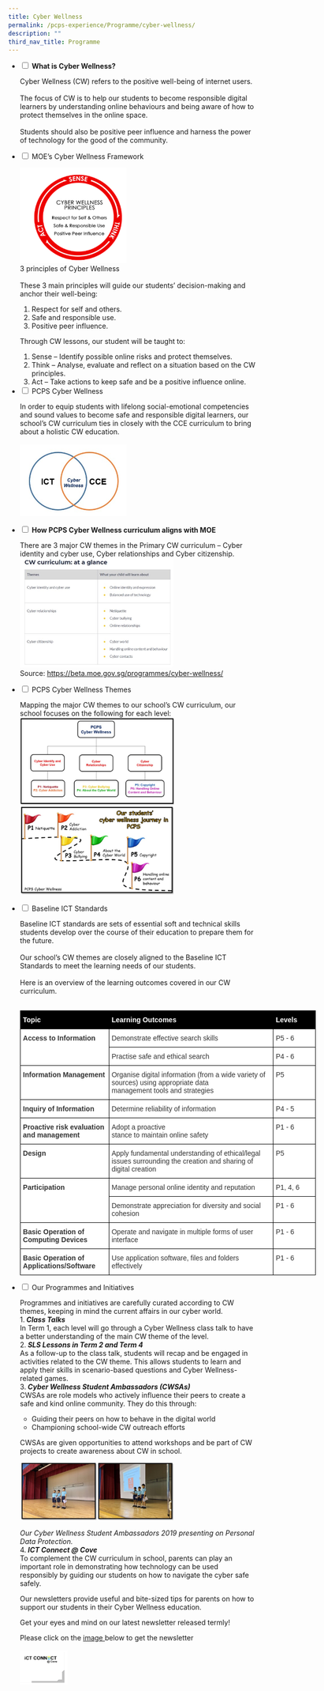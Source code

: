 ```yaml
---
title: Cyber Wellness
permalink: /pcps-experience/Programme/cyber-wellness/
description: ""
third_nav_title: Programme
---
```

<ul class="jekyllcodex_accordion">
  <li>
    <input type="checkbox" id="accordion1">
		<label for="accordion1"><b>What is Cyber Wellness?</b></label>
    <div>
      <p>Cyber Wellness (CW) refers to the positive well-being of internet users.<br><br>The focus of CW is to help our students to become responsible digital learners by understanding online behaviours and being aware of how to protect themselves in the online space.<br><br>Students should also be positive peer influence and harness the power of technology for the good of the community. </p>
    </div>
	</li>  
  <li>
    <input type="checkbox" id="accordion2">
    <label for="accordion2">MOE’s Cyber Wellness Framework</label>
    <div>
      <p><img src="/images/CW1.png" 
     style="width:45%"><br>3 principles of Cyber Wellness<br><br>These 3 main principles will guide our students’ decision-making and anchor their well-being:</p>
			<ol>
				<li>Respect for self and others.</li>
				<li>Safe and responsible use.</li>
				<li>Positive peer influence.</li>
			</ol>
			<p>Through CW lessons, our student will be taught to:</p>
			<ol>
				<li>Sense – Identify possible online risks and protect themselves.</li>
				<li>Think – Analyse, evaluate and reflect on a situation based on the CW principles.</li>
				<li>Act – Take actions to keep safe and be a positive influence online.</li>
			</ol>
    </div>
	</li>  
	<li>
    <input type="checkbox" id="accordion3">
    <label for="accordion3">PCPS Cyber Wellness</label>
    <div>
      <p>In order to equip students with lifelong social-emotional competencies and sound values to become safe and responsible digital learners, our school’s CW curriculum ties in closely with the CCE curriculum to bring about a holistic CW education. <br><br><img src="/images/CW2.jpeg" 
     style="width:45%"></p>
    </div>
	</li>
	<li>
    <input type="checkbox" id="accordion4">
		<label for="accordion4"><b>How PCPS Cyber Wellness curriculum aligns with MOE</b></label>
    <div>
      <p>There are 3 major CW themes in the Primary CW curriculum – Cyber identity and cyber use, Cyber relationships and Cyber citizenship.<br><img src="/images/CW3.jpeg" 
     style="width:65%"><br>Source:&nbsp;<a href="https://beta.moe.gov.sg/programmes/cyber-wellness/">https://beta.moe.gov.sg/programmes/cyber-wellness/</a></p>
    </div>
	</li>  
	<li>
    <input type="checkbox" id="accordion5">
    <label for="accordion5">PCPS Cyber Wellness Themes</label>
    <div>
      <p>Mapping the major CW themes to our school’s CW curriculum, our school focuses on the following for each level:<br><img src="/images/CW4.jpeg" 
     style="width:65%"><br><img src="/images/CW5.jpeg" 
     style="width:65%"></p>
    </div>
	</li> 
	<li>
    <input type="checkbox" id="accordion6">
    <label for="accordion6">Baseline ICT Standards</label>
    <div>
      <p>Baseline ICT standards are sets of essential soft and technical skills students develop over the course of their education to prepare them for the future.<br><br>Our school’s CW themes are closely aligned to the Baseline ICT Standards to meet the learning needs of our students.<br><br>Here is an overview of the learning outcomes covered in our CW curriculum.<br><br><style type="text/css">
.tg  {border-collapse:collapse;border-spacing:0;margin:0px auto;}
.tg td{border-color:black;border-style:solid;border-width:1px;font-family:Arial, sans-serif;font-size:14px;
  overflow:hidden;padding:10px 5px;word-break:normal;}
.tg th{border-color:black;border-style:solid;border-width:1px;font-family:Arial, sans-serif;font-size:14px;
  font-weight:normal;overflow:hidden;padding:10px 5px;word-break:normal;}
.tg .tg-vv0t{background-color:#000000;color:#ffffff;font-size:14px;font-weight:bold;text-align:left;vertical-align:top}
.tg .tg-0ndh{background-color:#FFF;color:#333333;font-size:14px;font-weight:bold;text-align:left;vertical-align:top}
.tg .tg-tl96{background-color:#FFF;color:#333333;font-size:14px;text-align:left;vertical-align:top}
</style>
<table class="tg" style="undefined;table-layout: fixed; width: 600px">
<colgroup>
<col style="width: 180px">
<col style="width: 334px">
<col style="width: 86px">
</colgroup>
<tbody>
  <tr>
    <td class="tg-vv0t">Topic</td>
    <td class="tg-vv0t">Learning Outcomes</td>
    <td class="tg-vv0t">Levels</td>
  </tr>
  <tr>
    <td class="tg-0ndh" rowspan="2">Access to Information</td>
    <td class="tg-tl96">Demonstrate effective search skills</td>
    <td class="tg-tl96">P5 - 6</td>
  </tr>
  <tr>
    <td class="tg-tl96">Practise safe and ethical search</td>
    <td class="tg-tl96">P4 - 6</td>
  </tr>
  <tr>
    <td class="tg-0ndh">Information Management</td>
    <td class="tg-tl96">Organise digital information (from a wide variety of sources) using appropriate data<br>management tools and strategies</td>
    <td class="tg-tl96">P5</td>
  </tr>
  <tr>
    <td class="tg-0ndh">Inquiry of Information</td>
    <td class="tg-tl96">Determine reliability of information</td>
    <td class="tg-tl96">P4 - 5</td>
  </tr>
  <tr>
    <td class="tg-0ndh">Proactive risk evaluation and management</td>
    <td class="tg-tl96">Adopt a proactive<br>stance to maintain online safety</td>
    <td class="tg-tl96">P1 - 6</td>
  </tr>
  <tr>
    <td class="tg-0ndh">Design</td>
    <td class="tg-tl96">Apply fundamental understanding of ethical/legal issues surrounding the creation and sharing of digital creation</td>
    <td class="tg-tl96">P5</td>
  </tr>
  <tr>
    <td class="tg-0ndh" rowspan="2">Participation</td>
    <td class="tg-tl96">Manage personal online identity and reputation</td>
    <td class="tg-tl96">P1, 4, 6</td>
  </tr>
  <tr>
    <td class="tg-tl96">Demonstrate appreciation for diversity and social cohesion</td>
    <td class="tg-tl96">P1 - 6</td>
  </tr>
  <tr>
    <td class="tg-0ndh">Basic Operation of Computing Devices</td>
    <td class="tg-tl96">Operate and navigate in multiple forms of user interface</td>
    <td class="tg-tl96">P1 - 6</td>
  </tr>
  <tr>
    <td class="tg-0ndh">Basic Operation of Applications/Software</td>
    <td class="tg-tl96">Use application software, files and folders effectively</td>
    <td class="tg-tl96">P1 - 6</td>
  </tr>
</tbody>
</table></p>
    </div>
	</li>
	<li>
    <input type="checkbox" id="accordion7">
    <label for="accordion7">Our Programmes and Initiatives</label>
    <div>
      <p>Programmes and initiatives are carefully curated according to CW themes, keeping in mind the current affairs in our cyber world.<br>1.<strong><em> Class Talks</em></strong><br>In Term 1, each level will go through a Cyber Wellness class talk to have a better understanding of the main CW theme of the level.<br>2.<strong><em> SLS Lessons in Term 2 and Term 4</em></strong><br>As a follow-up to the class talk, students will recap and be engaged in activities related to the CW theme. This allows students to learn and apply their skills in scenario-based questions and Cyber Wellness-related games.<br>3.<strong><em> Cyber Wellness Student Ambassadors (CWSAs)</em></strong><br>CWSAs are role models who actively influence their peers to create a safe and kind online community. They do this through:</p>
<ul>
<li>Guiding their peers on how to behave in the digital world</li>
<li>Championing school-wide CW outreach efforts</li>
</ul>
<p>CWSAs are given opportunities to attend workshops and be part of CW projects to create awareness about CW in school.&nbsp;</p>
			<p><img src="/images/CW6.jpeg" 
							style="width:65%"></p>
			<p><em>Our Cyber Wellness Student Ambassadors 2019 presenting on Personal Data Protection.</em><br>4.<strong><em> ICT Connect @ Cove</em></strong><br>To complement the CW curriculum in school, parents can play an important role in demonstrating how technology can be used responsibly by guiding our students on how to navigate the cyber safe safely.</p>
<p>Our newsletters provide useful and bite-sized tips for parents on how to support our students in their Cyber Wellness education.</p>
<p>Get your eyes and mind on our latest newsletter released termly!</p>
<p>Please click on the&nbsp;<a href="https://punggolcovepri.moe.edu.sg/for-parents/subject-downloads/ict-connect-at-cove">image&nbsp;</a>below to get the newsletter<br><br><a href = "LINKHERE" target = "_self"> 
          <img src="/images/cw7.png" 
     style="width:20%"></a></p>
    </div>
	</li>  
</ul>